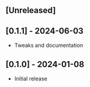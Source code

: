 ## [Unreleased]

## [0.1.1] - 2024-06-03

- Tweaks and documentation

## [0.1.0] - 2024-01-08

- Initial release
